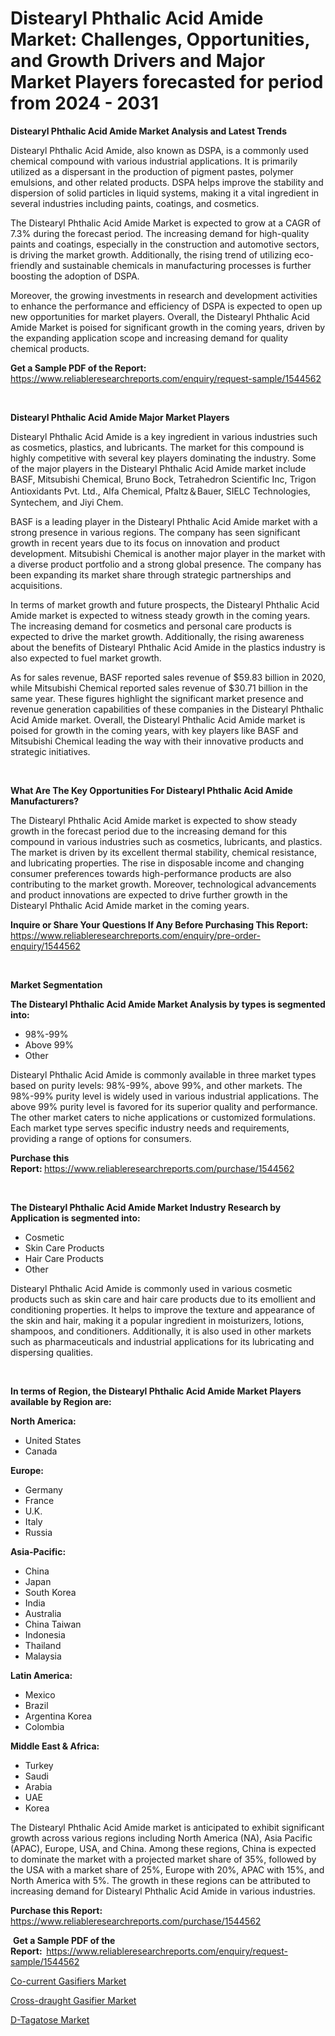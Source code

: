 <p><h1>Distearyl Phthalic Acid Amide Market: Challenges, Opportunities, and Growth Drivers and Major Market Players forecasted for period from 2024 - 2031</h1></p><p><strong>Distearyl Phthalic Acid Amide Market Analysis and Latest Trends</strong></p>
<p><p>Distearyl Phthalic Acid Amide, also known as DSPA, is a commonly used chemical compound with various industrial applications. It is primarily utilized as a dispersant in the production of pigment pastes, polymer emulsions, and other related products. DSPA helps improve the stability and dispersion of solid particles in liquid systems, making it a vital ingredient in several industries including paints, coatings, and cosmetics.</p><p>The Distearyl Phthalic Acid Amide Market is expected to grow at a CAGR of 7.3% during the forecast period. The increasing demand for high-quality paints and coatings, especially in the construction and automotive sectors, is driving the market growth. Additionally, the rising trend of utilizing eco-friendly and sustainable chemicals in manufacturing processes is further boosting the adoption of DSPA.</p><p>Moreover, the growing investments in research and development activities to enhance the performance and efficiency of DSPA is expected to open up new opportunities for market players. Overall, the Distearyl Phthalic Acid Amide Market is poised for significant growth in the coming years, driven by the expanding application scope and increasing demand for quality chemical products.</p></p>
<p><strong>Get a Sample PDF of the Report:&nbsp;</strong> <a href="https://www.reliableresearchreports.com/enquiry/request-sample/1544562">https://www.reliableresearchreports.com/enquiry/request-sample/1544562</a></p>
<p>&nbsp;</p>
<p><strong>Distearyl Phthalic Acid Amide Major Market Players</strong></p>
<p><p>Distearyl Phthalic Acid Amide is a key ingredient in various industries such as cosmetics, plastics, and lubricants. The market for this compound is highly competitive with several key players dominating the industry. Some of the major players in the Distearyl Phthalic Acid Amide market include BASF, Mitsubishi Chemical, Bruno Bock, Tetrahedron Scientific Inc, Trigon Antioxidants Pvt. Ltd., Alfa Chemical, Pfaltz＆Bauer, SIELC Technologies, Syntechem, and Jiyi Chem.</p><p>BASF is a leading player in the Distearyl Phthalic Acid Amide market with a strong presence in various regions. The company has seen significant growth in recent years due to its focus on innovation and product development. Mitsubishi Chemical is another major player in the market with a diverse product portfolio and a strong global presence. The company has been expanding its market share through strategic partnerships and acquisitions.</p><p>In terms of market growth and future prospects, the Distearyl Phthalic Acid Amide market is expected to witness steady growth in the coming years. The increasing demand for cosmetics and personal care products is expected to drive the market growth. Additionally, the rising awareness about the benefits of Distearyl Phthalic Acid Amide in the plastics industry is also expected to fuel market growth.</p><p>As for sales revenue, BASF reported sales revenue of $59.83 billion in 2020, while Mitsubishi Chemical reported sales revenue of $30.71 billion in the same year. These figures highlight the significant market presence and revenue generation capabilities of these companies in the Distearyl Phthalic Acid Amide market. Overall, the Distearyl Phthalic Acid Amide market is poised for growth in the coming years, with key players like BASF and Mitsubishi Chemical leading the way with their innovative products and strategic initiatives.</p></p>
<p>&nbsp;</p>
<p><strong>What Are The Key Opportunities For Distearyl Phthalic Acid Amide Manufacturers?</strong></p>
<p><p>The Distearyl Phthalic Acid Amide market is expected to show steady growth in the forecast period due to the increasing demand for this compound in various industries such as cosmetics, lubricants, and plastics. The market is driven by its excellent thermal stability, chemical resistance, and lubricating properties. The rise in disposable income and changing consumer preferences towards high-performance products are also contributing to the market growth. Moreover, technological advancements and product innovations are expected to drive further growth in the Distearyl Phthalic Acid Amide market in the coming years.</p></p>
<p><strong>Inquire or Share Your Questions If Any Before Purchasing This Report:</strong> <a href="https://www.reliableresearchreports.com/enquiry/pre-order-enquiry/1544562">https://www.reliableresearchreports.com/enquiry/pre-order-enquiry/1544562</a></p>
<p>&nbsp;</p>
<p><strong>Market Segmentation</strong></p>
<p><strong>The Distearyl Phthalic Acid Amide Market Analysis by types is segmented into:</strong></p>
<p><ul><li>98%-99%</li><li>Above 99%</li><li>Other</li></ul></p>
<p><p>Distearyl Phthalic Acid Amide is commonly available in three market types based on purity levels: 98%-99%, above 99%, and other markets. The 98%-99% purity level is widely used in various industrial applications. The above 99% purity level is favored for its superior quality and performance. The other market caters to niche applications or customized formulations. Each market type serves specific industry needs and requirements, providing a range of options for consumers.</p></p>
<p><strong>Purchase this Report:&nbsp;</strong><a href="https://www.reliableresearchreports.com/purchase/1544562">https://www.reliableresearchreports.com/purchase/1544562</a></p>
<p>&nbsp;</p>
<p><strong>The Distearyl Phthalic Acid Amide Market Industry Research by Application is segmented into:</strong></p>
<p><ul><li>Cosmetic</li><li>Skin Care Products</li><li>Hair Care Products</li><li>Other</li></ul></p>
<p><p>Distearyl Phthalic Acid Amide is commonly used in various cosmetic products such as skin care and hair care products due to its emollient and conditioning properties. It helps to improve the texture and appearance of the skin and hair, making it a popular ingredient in moisturizers, lotions, shampoos, and conditioners. Additionally, it is also used in other markets such as pharmaceuticals and industrial applications for its lubricating and dispersing qualities.</p></p>
<p>&nbsp;</p>
<p><strong>In terms of Region, the Distearyl Phthalic Acid Amide Market Players available by Region are:</strong></p>
<p>
    <p> <strong> North America: </strong>
        <ul>
            <li>United States</li>
            <li>Canada</li>
        </ul>
        </p> 
    <p> <strong> Europe: </strong>
        <ul>
            <li>Germany</li>
            <li>France</li>
            <li>U.K.</li>
            <li>Italy</li>
            <li>Russia</li>
        </ul>
        </p> 
    <p> <strong> Asia-Pacific: </strong>
        <ul>
            <li>China</li>
            <li>Japan</li>
            <li>South Korea</li>
            <li>India</li>
            <li>Australia</li>
            <li>China Taiwan</li>
            <li>Indonesia</li>
            <li>Thailand</li>
            <li>Malaysia</li>
        </ul>
        </p> 
    <p> <strong> Latin America: </strong>
        <ul>
            <li>Mexico</li>
            <li>Brazil</li>
            <li>Argentina Korea</li>
            <li>Colombia</li>
        </ul>
        </p> 
    <p> <strong> Middle East & Africa: </strong>
        <ul>
            <li>Turkey</li>
            <li>Saudi</li>
            <li>Arabia</li>
            <li>UAE</li>
            <li>Korea</li>
        </ul>
    </p>
    </p>
<p><p>The Distearyl Phthalic Acid Amide market is anticipated to exhibit significant growth across various regions including North America (NA), Asia Pacific (APAC), Europe, USA, and China. Among these regions, China is expected to dominate the market with a projected market share of 35%, followed by the USA with a market share of 25%, Europe with 20%, APAC with 15%, and North America with 5%. The growth in these regions can be attributed to increasing demand for Distearyl Phthalic Acid Amide in various industries.</p></p>
<p><strong>Purchase this Report: </strong><a href="https://www.reliableresearchreports.com/purchase/1544562">https://www.reliableresearchreports.com/purchase/1544562</a></p>
<p>&nbsp;<strong>Get a Sample PDF of the Report:&nbsp;&nbsp;</strong><a href="https://www.reliableresearchreports.com/enquiry/request-sample/1544562">https://www.reliableresearchreports.com/enquiry/request-sample/1544562</a></p>
<p><strong></strong></p>
<p><p><a href="https://view.publitas.com/reportprime-1/co-current-gasifiers-market-research-report-reveals-the-latest-trends-and-opportunities-of-this-market-for-period-from-2023-2030/">Co-current Gasifiers Market</a></p><p><a href="https://view.publitas.com/reportprime-1/cross-draught-gasifier-market-size-and-examines-its-market-scope-with-a-primary-focus-on-growth-opportunities-and-forecasted-trends-spanning-from-2023-to-2030/">Cross-draught Gasifier Market</a></p><p><a href="https://view.publitas.com/reportprime-1/d-tagatose-market-size-growing-and-forecasted-for-period-from-2023-2030-and-provides-complete-market-analysis-of-this-market/">D-Tagatose Market</a></p></p>